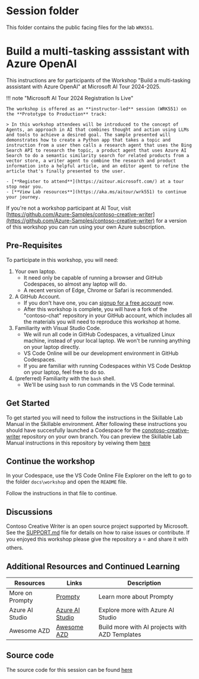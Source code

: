 # Session folder

This folder contains the public facing files for the lab `WRK551`.

# Build a multi-tasking asssistant with Azure OpenAI

This instructions are for participants of the Workshop "Build a multi-tasking asssistant with Azure OpenAI" at Microsoft AI Tour 2024-2025.

!!! note "Microsoft AI Tour 2024 Registration Is Live"

    The workshop is offered as an **instructor-led** session (WRK551) on the **Prototype to Production** track:

    > In this workshop attendees will be introduced to the concept of Agents, an approach in AI that combines thought and action using LLMs and tools to achieve a desired goal. The sample presented will demonstrates how to create a Python app that takes a topic and instruction from a user then calls a research agent that uses the Bing Search API to research the topic, a product agent that uses Azure AI Search to do a semantic similarity search for related products from a vector store, a writer agent to combine the research and product information into a helpful article, and an editor agent to refine the article that's finally presented to the user. 

    - [**Register to attend**](https://aitour.microsoft.com/) at a tour stop near you.
    - [**View Lab resources**](https://aka.ms/aitour/wrk551) to continue your journey.

If you're not a workshop participant at AI Tour, visit [https://github.com/Azure-Samples/contoso-creative-writer](https://github.com/Azure-Samples/contoso-creative-writer) for a version of this workshop you can run using your own Azure subscription.

## Pre-Requisites

To participate in this workshop, you will need:

1. Your own laptop.
   * It need only be capable of running a browser and GitHub Codespaces, so almost any laptop will do.
   * A recent version of Edge, Chrome or Safari is recommended.
2. A GitHub Account.
   * If you don't have one, you can [signup for a free account](https://github.com/signup) now.
   * After this workshop is complete, you will have a fork of the "contoso-chat" repository in your GitHub account, which includes all the materials you will need to reproduce this workshop at home.
3. Familiarity with Visual Studio Code. 
   * We will run all code in GitHub Codespaces, a virtualized Linux machine, instead of your local laptop. We won't be running anything on your laptop directly.
   * VS Code Online will be our development environment in GitHub Codespaces.
   * If you are familiar with running Codespaces within VS Code Desktop on your laptop, feel free to do so. 
4. (preferred) Familiarity with the `bash` shell. 
    * We'll be using `bash` to run commands in the VS Code terminal.

## Get Started

To get started you will need to follow the instructions in the Skillable Lab Manual in the Skillable environment. After following these instructions you should have succesfully launched a Codespace for the [conotoso-creative-writer](https://github.com/Azure-Samples/contoso-creative-writer) repository on your own branch. You can preview the Skillable Lab Manual instructions in this repository by veiwing them [here](./train-the-trainer/LAB_MANUAL.md)

## Continue the workshop

In your Codespace, use the VS Code Online File Explorer on the left to go to the folder `docs\workshop` and open the `README` file.


Follow the instructions in that file to continue. 
 

## Discussions

Contoso Creative Writer is an open source project supported by Microsoft. See the [SUPPORT.md](./SUPPORT.md) file for details on how to raise issues or contribute. If you enjoyed this workshop please give the repository a ⭐ and share it with others. 

## Additional Resources and Continued Learning
| Resources          | Links                            | Description |
|-------------------|----------------------------------|-------------------|
| More on Prompty        | [Prompty](https://prompty.ai/) | Learn more about Prompty |
| Azure AI Studio     | [Azure AI Studio](https://ai.azure.com/) | Explore more with Azure AI Studio |
| Awesome AZD   | [Awesome AZD](https://azure.github.io/awesome-azd/) | Build more with AI projects with AZD Templates |

## Source code

The source code for this session can be found [here](https://github.com/Azure-Samples/contoso-creative-writer)
